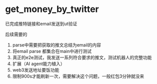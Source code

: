 # get_money_by_twitter

已完成推特链接和email发送到ut验证

后续需要的
1. parse中需要把获取的推文总结为email的内容
2. 将email parse 都集合在main中进行测试
3. 真正的e2e测试，我发送一系列符合要求的推文，测试机器人的完整功能
4. 扩展（AI agent能力植入）
5. web3发送地址要饭功能
6. 限制900s才能刷新一次，需要解决这个问题，一般红包3分钟就没来